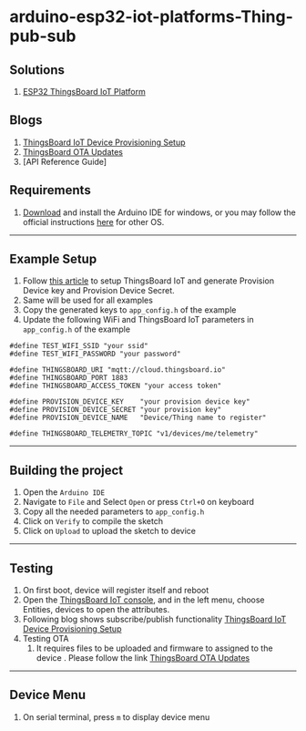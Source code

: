 # arduino-esp32-iot-platforms-Thing-pub-sub

## Solutions
1. [ESP32 ThingsBoard IoT Platform](https://buildstorm.com/solutions/esp32-thingsboard-iot-platform/)

## Blogs
1. [ThingsBoard IoT Device Provisioning Setup](https://buildstorm.com/blog/thingsboard-iot-device-provisioning-setup/)
2. [ThingsBoard OTA Updates](https://buildstorm.com/blog/thingsboard-ota-updates/)
3. [API Reference Guide]

## Requirements

1. [Download](https://www.arduino.cc/en/software) and install the Arduino IDE for windows, or you may follow the official instructions [here](https://docs.arduino.cc/software/ide-v2/tutorials/getting-started/ide-v2-downloading-and-installing/) for other OS.

---

## Example Setup
1. Follow [this article](https://buildstorm.com/blog/thingsboard-iot-device-provisioning-setup/) to setup ThingsBoard IoT and generate Provision Device key and Provision Device Secret.
2. Same will be used for all examples
3. Copy the generated keys to `app_config.h` of the example
4. Update the following WiFi and ThingsBoard IoT parameters in `app_config.h` of the example

```
#define TEST_WIFI_SSID "your ssid"
#define TEST_WIFI_PASSWORD "your password"

#define THINGSBOARD_URI "mqtt://cloud.thingsboard.io"
#define THINGSBOARD_PORT 1883
#define THINGSBOARD_ACCESS_TOKEN "your access token"

#define PROVISION_DEVICE_KEY    "your provision device key"
#define PROVISION_DEVICE_SECRET "your provision key"
#define PROVISION_DEVICE_NAME   "Device/Thing name to register"

#define THINGSBOARD_TELEMETRY_TOPIC "v1/devices/me/telemetry"
```

---

## Building the project

1. Open the `Arduino IDE` 
2. Navigate to `File` and Select `Open` or press `Ctrl+O` on keyboard
3. Copy all the needed parameters to `app_config.h`
4. Click on `Verify` to compile the sketch 
5. Click on `Upload` to upload the sketch to device


---

## Testing
1. On first boot, device will register itself and reboot 
2. Open the [ThingsBoard IoT console](https://thingsboard.cloud/home), and in the left menu, choose Entities, devices to open the attributes.
3. Following blog shows subscribe/publish functionality [ThingsBoard IoT Device Provisioning Setup](https://buildstorm.com/blog/thingsboard-iot-device-provisioning-setup/)
4. Testing OTA
   1. It requires files to be uploaded and firmware to assigned to the device . Please follow the link [ThingsBoard OTA Updates](https://buildstorm.com/blog/thingsboard-ota-updates/)

---

## Device Menu
1. On serial terminal, press `m` to display device menu 


